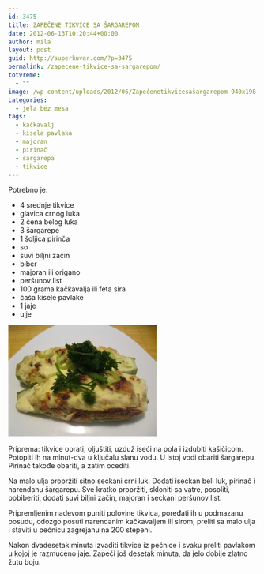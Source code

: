 ```yaml
---
id: 3475
title: ZAPEČENE TIKVICE SA ŠARGAREPOM
date: 2012-06-13T10:20:44+00:00
author: mila
layout: post
guid: http://superkuvar.com/?p=3475
permalink: /zapecene-tikvice-sa-sargarepom/
totvreme:
  - ""
image: /wp-content/uploads/2012/06/Zapečenetikvicesašargarepom-940x198.jpg
categories:
  - jela bez mesa
tags:
  - kačkavalj
  - kisela pavlaka
  - majoran
  - pirinač
  - šargarepa
  - tikvice
---
```

Potrebno je:

  * 4 srednje tikvice
  * glavica crnog luka
  * 2 čena belog luka
  * 3 šargarepe
  * 1 šoljica pirinča
  * so
  * suvi biljni začin
  * biber
  * majoran ili origano
  * peršunov list
  * 100 grama kačkavalja ili feta sira
  * čaša kisele pavlake
  * 1 jaje
  * ulje

<img class="alignnone size-medium wp-image-3488" title="Zapečenetikvicesašargarepom" src="/wp-content/uploads/2012/06/Zapečenetikvicesašargarepom-300x225.jpg" alt="" width="300" height="225" /> 

Priprema: tikvice oprati, oljuštiti, uzduž iseći na pola i izdubiti kašičicom. Potopiti ih na minut-dva u ključalu slanu vodu. U istoj vodi obariti šargarepu. Pirinač takođe obariti, a zatim ocediti.

Na malo ulja propržiti sitno seckani crni luk. Dodati iseckan beli luk, pirinač i narendanu šargarepu. Sve kratko propržiti, skloniti sa vatre, posoliti, pobiberiti, dodati suvi biljni začin, majoran i seckani peršunov list.

Pripremljenim nadevom puniti polovine tikvica, poređati ih u podmazanu posudu, odozgo posuti narendanim kačkavaljem ili sirom, preliti sa malo ulja i staviti u pećnicu zagrejanu na 200 stepeni.

Nakon dvadesetak minuta izvaditi tikvice iz pećnice i svaku preliti pavlakom u kojoj je razmućeno jaje. Zapeći još desetak minuta, da jelo dobije zlatno žutu boju.